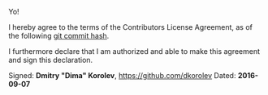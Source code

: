 Yo!

I hereby agree to the terms of the Contributors License Agreement, as of the following [git commit hash](https://github.com/C5T/Current/blob/bbde75aa786b3f1f2705bc21a5367bbbd3807541/contributors/CLA.md).

I furthermore declare that I am authorized and able to make this agreement and sign this declaration.

Signed: **Dmitry "Dima" Korolev**, https://github.com/dkorolev
Dated: **2016-09-07**

